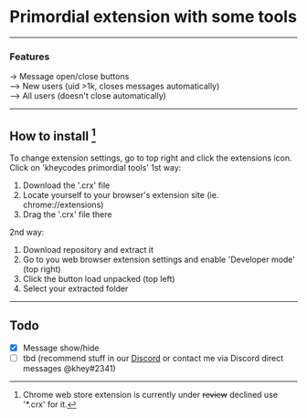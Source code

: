 # Primordial extension with some tools #
---
### Features  
-> Message open/close buttons  
--> New users (uid >1k, closes messages automatically)  
--> All users (doesn't close automatically)  

---  
## How to install [^1]  ##  
To change extension settings, go to top right and click the extensions icon. Click on 'kheycodes primordial tools'
1st way:  
1. Download the '.crx' file  
2. Locate yourself to your browser's extension site (ie. chrome://extensions)
3. Drag the '.crx' file there  
  
2nd way:  
1. Download repository and extract it
2. Go to you web browser extension settings and enable 'Developer mode' (top right)
3. Click the button load unpacked (top left)
4. Select your extracted folder
  
---
## Todo ###
- [x] Message show/hide
- [ ] tbd (recommend stuff in our [Discord](https://discord.gg/bestlua) or contact me via Discord direct messages @khey#2341)
  
[^1]: Chrome web store extension is currently under ~~review~~ declined use '*.crx' for it.
